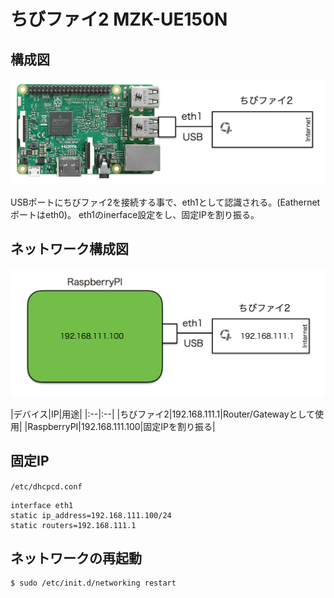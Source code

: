 # ちびファイ2 MZK-UE150N

## 構成図

![](/img/dev/pi/chibi001.png)

USBポートにちびファイ2を接続する事で、eth1として認識される。(Eathernetポートはeth0)。
eth1のinerface設定をし、固定IPを割り振る。

## ネットワーク構成図

![](/img/dev/pi/chibinet001.png)

|デバイス|IP|用途|
|:--|:--|
|ちびファイ2|192.168.111.1|Router/Gatewayとして使用|
|RaspberryPI|192.168.111.100|固定IPを割り振る|


## 固定IP

`/etc/dhcpcd.conf`

```
interface eth1
static ip_address=192.168.111.100/24
static routers=192.168.111.1
```

## ネットワークの再起動

```
$ sudo /etc/init.d/networking restart
```
